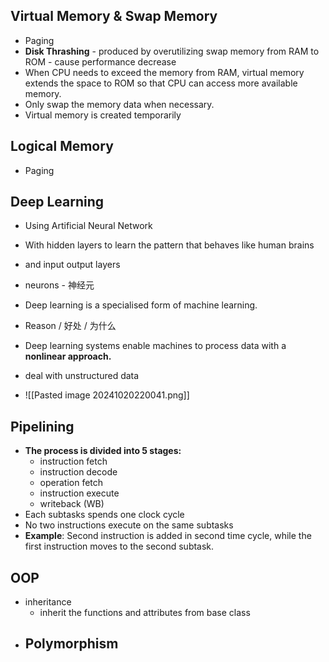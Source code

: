 ## Virtual Memory & Swap Memory
- Paging
- **Disk Thrashing** - produced by overutilizing swap memory from RAM to ROM - cause performance decrease
- When CPU needs to exceed the memory from RAM,  virtual memory extends the space to ROM so that CPU can access more available memory.
- Only swap the memory data when necessary.
- Virtual memory is created temporarily

## Logical Memory
- Paging



## Deep Learning
- Using Artificial Neural Network
- With hidden layers to learn the pattern that behaves like human brains
- and input output layers
- neurons - 神经元
- Deep learning is a specialised form of machine learning.

- Reason / 好处 / 为什么
- Deep learning systems enable machines to process data with a **nonlinear approach.**
- deal with unstructured data
- ![[Pasted image 20241020220041.png]]


## Pipelining
- **The process is divided into 5 stages:**
	- instruction fetch
	- instruction decode
	- operation fetch
	- instruction execute
	- writeback (WB)
- Each subtasks spends one clock cycle
- No two instructions execute on the same subtasks
- **Example**: Second instruction is added in second time cycle, while the first instruction moves to the second subtask.

## OOP
- inheritance 
	- inherit the functions and attributes from base class
- Polymorphism
	- 